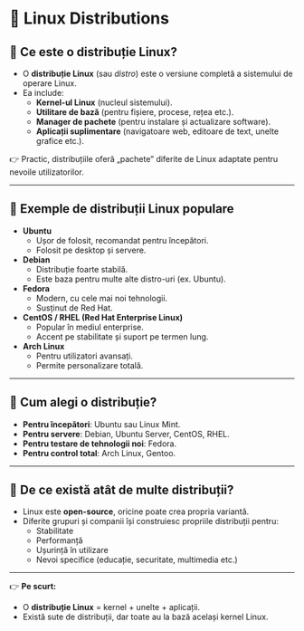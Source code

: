 # 📘 Linux Distributions  

## 🔹 Ce este o distribuție Linux?  
- O **distribuție Linux** (sau *distro*) este o versiune completă a sistemului de operare Linux.  
- Ea include:  
  - **Kernel-ul Linux** (nucleul sistemului).  
  - **Utilitare de bază** (pentru fișiere, procese, rețea etc.).  
  - **Manager de pachete** (pentru instalare și actualizare software).  
  - **Aplicații suplimentare** (navigatoare web, editoare de text, unelte grafice etc.).  

👉 Practic, distribuțiile oferă „pachete” diferite de Linux adaptate pentru nevoile utilizatorilor.  

---

## 🔹 Exemple de distribuții Linux populare  
- **Ubuntu**  
  - Ușor de folosit, recomandat pentru începători.  
  - Folosit pe desktop și servere.  
- **Debian**  
  - Distribuție foarte stabilă.  
  - Este baza pentru multe alte distro-uri (ex. Ubuntu).  
- **Fedora**  
  - Modern, cu cele mai noi tehnologii.  
  - Susținut de Red Hat.  
- **CentOS / RHEL (Red Hat Enterprise Linux)**  
  - Popular în mediul enterprise.  
  - Accent pe stabilitate și suport pe termen lung.  
- **Arch Linux**  
  - Pentru utilizatori avansați.  
  - Permite personalizare totală.  

---

## 🔹 Cum alegi o distribuție?  
- **Pentru începători**: Ubuntu sau Linux Mint.  
- **Pentru servere**: Debian, Ubuntu Server, CentOS, RHEL.  
- **Pentru testare de tehnologii noi**: Fedora.  
- **Pentru control total**: Arch Linux, Gentoo.  

---

## 🔹 De ce există atât de multe distribuții?  
- Linux este **open-source**, oricine poate crea propria variantă.  
- Diferite grupuri și companii își construiesc propriile distribuții pentru:  
  - Stabilitate  
  - Performanță  
  - Ușurință în utilizare  
  - Nevoi specifice (educație, securitate, multimedia etc.)  

---

👉 **Pe scurt:**  
- O **distribuție Linux** = kernel + unelte + aplicații.  
- Există sute de distribuții, dar toate au la bază același kernel Linux.  
